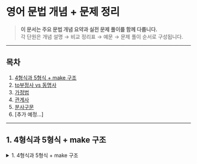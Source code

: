 # 영어 문법 개념 + 문제 정리

> **이 문서는 주요 문법 개념 요약과 실전 문제 풀이를 함께 다룹니다.**  
> 각 단원은 개념 설명 → 비교 정리표 → 예문 → 문제 풀이 순서로 구성됩니다.

---

## 목차

1. [4형식과 5형식 + make 구조](#4형식과-5형식--make-구조)
2. [to부정사 vs 동명사](#to부정사-vs-동명사)
3. [가정법](#가정법)
4. [관계사](#관계사)
5. [분사구문](#분사구문)
6. [추가 예정...]

---

## 1. 4형식과 5형식 + make 구조

<details>
<summary>1. 4형식과 5형식 + make 구조</summary>

### 1) 개념 요약
> **4형식**: S + V + 간접목적어 + 직접목적어  
> **5형식**: S + V + 목적어 + 목적보어 (형용사, 동사원형 등)

# 4형식과 5형식 구분법 + make + 목적보어 구조 + 문제 풀이

---

## 1. 4형식과 5형식 기본 구조

| 형식    | 구조                             | 목적어 수 | 목적보어 종류              | 설명 및 예시                                   |
|---------|--------------------------------|----------|--------------------------|----------------------------------------------|
| **4형식** | S + V + 간접목적어 + 직접목적어   | 2개       | 없음                     | ‘누구에게(간접목적어) 무엇을(직접목적어)’ 주는 동사  
예: I gave **her** (간접) **a book** (직접). |
| **5형식** | S + V + 목적어 + 목적보어         | 2개       | 동사원형, 형용사, 명사 등 | 목적어의 상태/행동을 나타내는 보어가 오는 구조  
예: She made **me** (목적어) **happy** (목적보어). |

---

## 2. 쉽게 구분하는 법

| 특징                             | 4형식                         | 5형식                              |
|--------------------------------|------------------------------|-----------------------------------|
| 목적어 뒤에 동사가 오는가?          | ❌ 보통 없음                    | ✅ 목적보어로 동사원형 가능 (make, let, have 등) |
| 목적어가 ‘사람’이고 뒤에 ‘무엇’을 주는가? | ✅ 간접목적어 + 직접목적어         | ❌ 목적보어가 동사/형용사로 목적어 상태/행동 표현  |
| 목적어 뒤에 형용사/명사 보어가 오는가?    | ❌ 없음                        | ✅ 목적어 상태나 신분을 설명             |

---

## 3. 예문 비교

| 문장                              | 형식    | 설명                              |
|---------------------------------|---------|---------------------------------|
| I gave **her** **a book**.       | 4형식   | 간접목적어 ‘her’에게 직접목적어 ‘a book’을 줌 |
| She made **me** **happy**.       | 5형식   | ‘me’ 상태를 ‘happy’로 만듦 (목적보어)         |
| He told **me** **the truth**.    | 4형식   | ‘me’에게 ‘the truth’를 말함                  |
| They elected **him** **president**.| 5형식   | ‘him’을 ‘president’로 선출 (목적보어)         |

---

## 4. make + 목적어 + 목적보어 구조 정리

### 1) 행동 유도: 목적보어로 동사원형 사용

| 문장                                | 해석                         |
|-----------------------------------|----------------------------|
| She made me **cry**.              | 그녀는 나를 울게 만들었다.         |
| The movie made him **think**.     | 그 영화는 그가 생각하게 만들었다.    |
| Don’t make me **repeat** myself.  | 나한테 같은 말 다시 하게 하지 마.    |
| The teacher made us **stay** late.| 선생님이 우리를 늦게까지 남게 하셨다. |
| You’ll make your grandmother **complain**.| 네가 할머니를 불평하게 만들 거야. |

> **특징:**  
> - make 다음에 **사람**  
> - 사람 다음에는 **동사원형** (to 없이)

---

### 2) 상태 묘사: 목적보어로 형용사 사용

| 문장                          | 해석                        |
|-----------------------------|---------------------------|
| That news made me **happy**. | 그 소식은 나를 기쁘게 만들었어.  |
| His jokes made her **angry**. | 그의 농담은 그녀를 화나게 만들었어. |
| The loud music made them **nervous**.| 시끄러운 음악이 그들을 불안하게 만들었어. |
| You made me **proud**.       | 넌 날 자랑스럽게 했어.           |

> **특징:**  
> - make 다음에 **사람**  
> - 사람 다음에 **형용사** (상태, 감정)

---

## 5. 헷갈릴 때 팁

- 사람의 **감정, 상태**를 표현하고 싶으면 → **형용사**  
- 어떤 **행동을 하게 만들고 싶으면** → **동사원형**

---

## 6. 문제 풀이 예시

**문제:**  
If you don't stop making that noise,  
you'll make your grandmother ______.  
① to complain ② complaining ③ complain ④ complaint

**풀이:**  
- 동사 **make**는 사역동사로, 목적어 다음에 오는 동사는 **동사원형**이 와야 합니다.  
- ‘make + 목적어(사람) + 동사원형’ 구조를 사용.  
- ‘your grandmother’가 목적어 → 동사원형 ‘complain’이 맞음.  
- 답: **③ complain**

---
</details>  
